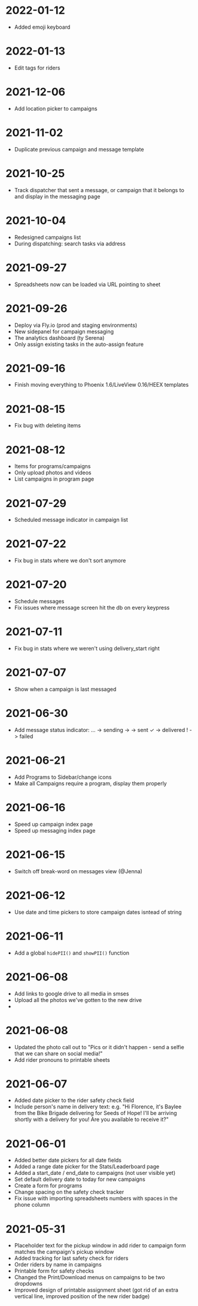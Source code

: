 
# 2022-01-12
  - Added emoji keyboard 
# 2022-01-13
  - Edit tags for riders
# 2021-12-06
  - Add location picker to campaigns
# 2021-11-02
  - Duplicate previous campaign and message template
# 2021-10-25
  - Track dispatcher that sent a message, or campaign that it belongs to and display in the messaging page
# 2021-10-04
  - Redesigned campaigns list
  - During dispatching: search tasks via address
# 2021-09-27
  - Spreadsheets now can be loaded via URL pointing to sheet
# 2021-09-26
  - Deploy via Fly.io (prod and staging environments)
  - New sidepanel for campaign messaging
  - The analytics dashboard (ty Serena)
  - Only assign existing tasks in the auto-assign feature
# 2021-09-16
  - Finish moving everything to Phoenix 1.6/LiveView 0.16/HEEX templates
# 2021-08-15
  - Fix bug with deleting items
# 2021-08-12
  - Items for programs/campaigns
  - Only upload photos and videos
  - List campaigns in program page
# 2021-07-29
  - Scheduled message indicator in campaign list
# 2021-07-22
 - Fix bug in stats where we don't sort anymore
# 2021-07-20
- Schedule messages
- Fix issues where message screen hit the db on every keypress
# 2021-07-11
 - Fix bug in stats where we weren't using delivery_start right
# 2021-07-07
  - Show when a campaign is last messaged
# 2021-06-30
  - Add message status indicator:
     … -> sending
     → -> sent
     ✓ -> delivered
     ! -> failed
# 2021-06-21
- Add Programs to Sidebar/change icons
- Make all Campaigns require a program, display them properly

# 2021-06-16
- Speed up campaign index page
- Speed up messaging index page

# 2021-06-15
- Switch off break-word on messages view (@Jenna)

# 2021-06-12
- Use date and time pickers to store campaign dates isntead of string

# 2021-06-11
- Add a global `hidePII()` and `showPII()` function

# 2021-06-08
- Add links to google drive to all media in smses
- Upload all the photos we've gotten to the new drive
-
# 2021-06-08
- Updated the photo call out to "Pics or it didn't happen - send a selfie that we can share on social media!"
- Add rider pronouns to printable sheets

# 2021-06-07
- Added date picker to the rider safety check field
- Include person's name in delivery text: e.g. "Hi Florence, it's Baylee from the Bike Brigade delivering for Seeds of Hope! I'll be arriving shortly with a delivery for you! Are you available to receive it?"
# 2021-06-01
- Added better date pickers for all date fields
- Added a range date picker for the Stats/Leaderboard page
- Added a start_date / end_date to campaigns (not user visible yet)
- Set default delivery date to today for new campaigns
- Create a form for programs
- Change spacing on the safety check tracker
- Fix issue with importing spreadsheets numbers with spaces in the phone column

# 2021-05-31
- Placeholder text for the pickup window in add rider to campaign form matches the campaign's pickup window
- Added tracking for last safety check for riders
- Order riders by name in campaigns
- Printable form for safety checks
- Changed the Print/Download menus on campaigns to be two dropdowns
- Improved design of printable assignment sheet (got rid of an extra vertical line, improved position of the new rider badge)
